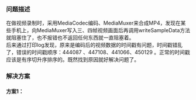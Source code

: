 ### 问题描述
  在做视频录制时，采用MediaCodec编码、MediaMuxer来合成MP4，发现在某些手机上，向MediaMuxer写入三、四帧视频画面后再调用writeSampleData方法就阻塞住了，也不报错也不返回任何东西就一直阻塞着。  
  后来通过打印log发现，原来是编码后的视频数据的时间戳有问题，时间戳错乱了，错误的时间戳顺序：444087 、447108、441066、450129 。正常的时间戳应该是有序切升序排序的。既然找到原因就好解决问题了。
### 解决方案
 #### 方案1：  
 
 